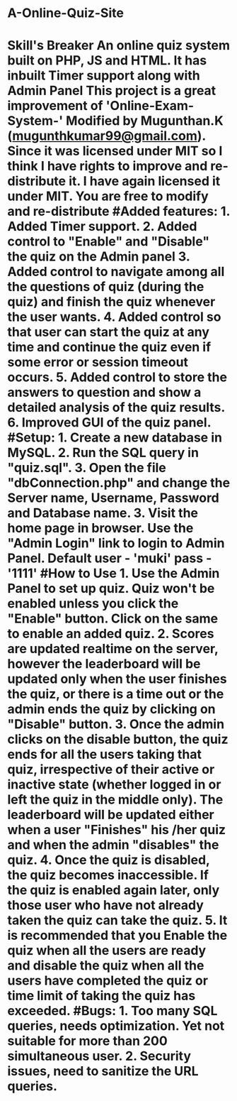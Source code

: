 # A-Online-Quiz-Site
# Skill's Breaker An online quiz system built on PHP, JS and HTML. It has inbuilt Timer support along with Admin Panel  This project is a great improvement of 'Online-Exam-System-' Modified by Mugunthan.K (mugunthkumar99@gmail.com). Since it was licensed under MIT so I think I have rights to improve and re-distribute it. I have again licensed it under MIT. You are free to modify and re-distribute  #Added features:   1. Added Timer support. 2. Added control to "Enable" and "Disable" the quiz on the Admin panel 3. Added control to navigate among all the questions of quiz (during the quiz) and finish the quiz whenever the user wants. 4. Added control so that user can start the quiz at any time and continue the quiz even if some error or session timeout occurs. 5. Added control to store the answers to question and show a detailed analysis of the quiz results. 6. Improved GUI of the quiz panel.  #Setup:  1. Create a new database in MySQL. 2. Run the SQL query in "quiz.sql". 3. Open the file "dbConnection.php" and change the Server name, Username, Password and Database name. 3. Visit the home page in browser. Use the "Admin Login" link to login to Admin Panel. Default user - 'muki' pass - '1111'  #How to Use  1. Use the Admin Panel to set up quiz. Quiz won't be enabled unless you click the "Enable" button. Click on the same to enable an added quiz. 2. Scores are updated realtime on the server, however the leaderboard will be updated only when the user finishes the quiz, or there is a time out or the admin ends the quiz by clicking on "Disable" button. 3. Once the admin clicks on the disable button, the quiz ends for all the users taking that quiz, irrespective of their active or inactive state (whether logged in or left the quiz in the middle only). The leaderboard will be updated either when a user "Finishes" his /her quiz and when the admin "disables" the quiz.  4. Once the quiz is disabled, the quiz becomes inaccessible. If the quiz is enabled again later, only those user who have not already taken the quiz can take the quiz. 5. It is recommended that you Enable the quiz when all the users are ready and disable the quiz when all the users have completed the quiz or time limit of taking the quiz has exceeded.  #Bugs:  1. Too many SQL queries, needs optimization. Yet not suitable for more than 200 simultaneous user. 2. Security issues, need to sanitize the URL queries.
